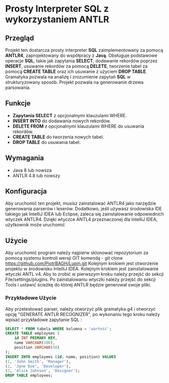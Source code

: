 # Prosty Interpreter SQL z wykorzystaniem ANTLR

## Przegląd
Projekt ten dostarcza prosty interpreter **SQL** zaimplementowany za pomocą **ANTLR4**, zaprojektowany do współpracy z **Javą**. Obsługuje podstawowe operacje **SQL**, takie jak zapytania **SELECT**, dodawanie rekordów poprzez **INSERT**, usuwanie rekordów za pomocą **DELETE**, tworzenie tabel za pomocą **CREATE TABLE** oraz ich usuwanie z użyciem **DROP TABLE**. Gramatyka pozwala na analizę i zrozumienie zapytań **SQL** w strukturyzowany sposób. Projekt pozwala na generowanie drzewa parsowania.

## Funkcje
- **Zapytania SELECT** z opcjonalnymi klauzulami WHERE.
- **INSERT INTO** do dodawania nowych rekordów.
- **DELETE FROM** z opcjonalnymi klauzulami WHERE do usuwania rekordów.
- **CREATE TABLE** do tworzenia nowych tabel.
- **DROP TABLE** do usuwania tabel.

## Wymagania
- Java 8 lub nowsza
- ANTLR 4.8 lub nowszy

## Konfiguracja
Aby uruchomić ten projekt, musisz zainstalować ANTLR4 jako narzędzie generowania parserów i lexerów. Dodatkowo, jeśli używasz środowiska IDE takiego jak IntelliJ IDEA lub Eclipse, zaleca się zainstalowanie odpowiednich wtyczek ANTLR4.
Dzięki wtyczce ANTL4 przeznaczonej dla IntelliJ IDEA, użytkownik może uruchomić 

## Użycie
Aby uruchomić program należy najpierw sklonować repozytorium za pomocą systemu kontroli wersji GIT komendą - git clone https://github.com/PiotrBAGH/Lupin.git
Kolejnym krokiem jest otworzenie projektu w środowisku IntelliJ IDEA. Kolejnym krokiem jest zainstalowanie wtyczki ANTL v4. Aby to zrobić w pierwszym kroku należy przejść do sekcji File/settings/plugins.
Po zainstalowaniu wtyczki należy przejść do sekcji Tools i ustawić ścieżkę do której ANTLR będzie generował swoje pliki.

### Przykładowe Użycie
Aby przetestować parser, należy otworzyć plik gramatyka.g4 i otworzyć opcję "GENERATE ANTLR RECOGNIZER", po wykonaniu tego kroku należy wpisać przykładowe zapytanie SQL : 
```sql
SELECT * FROM tabela WHERE kolumna = 'wartość';
CREATE TABLE employees (
    id INT PRIMARY KEY,
    name VARCHAR(100),
    position VARCHAR(50)
);
INSERT INTO employees (id, name, position) VALUES
(1, 'John Smith', 'Manager'),
(2, 'Jane Doe', 'Developer'),
(3, 'Alice Johnson', 'Designer');
DROP TABLE employees;

